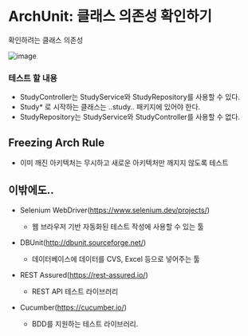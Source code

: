 # ArchUnit: 클래스 의존성 확인하기

확인하려는 클래스 의존성

![image](https://user-images.githubusercontent.com/49984996/118766536-83852880-b8b7-11eb-8302-7e2d945eb9e8.png)

### 테스트 할 내용
+ StudyController는 StudyService와 StudyRepository를 사용할 수 있다.
+ Study* 로 시작하는 클래스는 ..study.. 패키지에 있어야 한다.
+ StudyRepository는 StudyService와 StudyController를 사용할 수 없다.

## Freezing Arch Rule
+ 이미 깨진 아키텍처는 무시하고 새로운 아키텍처만 깨지지 않도록 테스트


## 이밖에도..

+ Selenium WebDriver(https://www.selenium.dev/projects/)
  - 웹 브라우저 기반 자동화된 테스트 작성에 사용할 수 있는 툴

+ DBUnit(http://dbunit.sourceforge.net/)
  - 데이터베이스에 데이터를 CVS, Excel 등으로 넣어주는 툴

+ REST Assured(https://rest-assured.io/)
  - REST API 테스트 라이브러리

+ Cucumber(https://cucumber.io/)
  - BDD를 지원하는 테스트 라이브러리.
